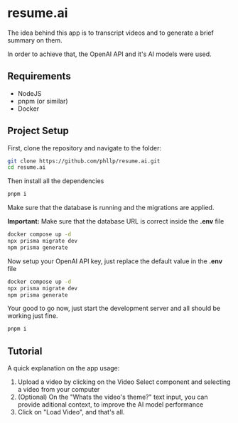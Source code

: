 # resume.ai

The idea behind this app is to transcript videos and to generate a brief summary on them.

In order to achieve that, the OpenAI API and it's AI models were used.

## Requirements

- NodeJS
- pnpm (or similar)
- Docker

## Project Setup

First, clone the repository and navigate to the folder:

```bash
git clone https://github.com/phllp/resume.ai.git
cd resume.ai
```

Then install all the dependencies

```bash
pnpm i
```

Make sure that the database is running and the migrations are applied.

**Important:** Make sure that the database URL is correct inside the **.env** file

```bash
docker compose up -d
npx prisma migrate dev
npm prisma generate
```

Now setup your OpenAI API key, just replace the default value in the **.env** file

```bash
docker compose up -d
npx prisma migrate dev
npm prisma generate
```

Your good to go now, just start the development server and all should be working just fine.

```bash
pnpm i
```

## Tutorial

A quick explanation on the app usage:

1. Upload a video by clicking on the Video Select component and selecting a video from your computer
2. (Optional) On the "Whats the video's theme?" text input, you can provide aditional context, to improve the AI model performance
3. Click on "Load Video", and that's all.
